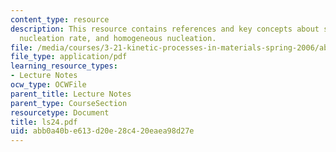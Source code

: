 ```yaml
---
content_type: resource
description: This resource contains references and key concepts about steady-state
  nucleation rate, and homogeneous nucleation.
file: /media/courses/3-21-kinetic-processes-in-materials-spring-2006/abb0a40be613d20e28c420eaea98d27e_ls24.pdf
file_type: application/pdf
learning_resource_types:
- Lecture Notes
ocw_type: OCWFile
parent_title: Lecture Notes
parent_type: CourseSection
resourcetype: Document
title: ls24.pdf
uid: abb0a40b-e613-d20e-28c4-20eaea98d27e
---
```

